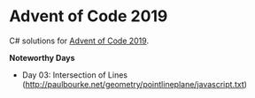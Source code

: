 # Advent of Code 2019

C# solutions for [Advent of Code 2019](http://adventofcode.com).

**Noteworthy Days**
* Day 03: Intersection of Lines (http://paulbourke.net/geometry/pointlineplane/javascript.txt)
